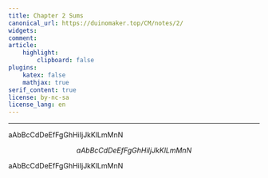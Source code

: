 ```yaml
---
title: Chapter 2 Sums
canonical_url: https://duinomaker.top/CM/notes/2/
widgets:
comment:
article:
    highlight:
        clipboard: false
plugins:
    katex: false
    mathjax: true
serif_content: true
license: by-nc-sa
license_lang: en
---
```


---

aAbBcCdDeEfFgGhHiIjJkKlLmMnN

$$aAbBcCdDeEfFgGhHiIjJkKlLmMnN$$

aAbBcCdDeEfFgGhHiIjJkKlLmMnN